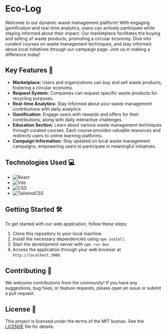 # Eco-Log

Welcome to our dynamic waste management platform! With engaging gamification and real-time analytics, users can actively participate while staying informed about their impact. Our marketplace facilitates the buying and selling of waste products, promoting a circular economy. Dive into curated courses on waste management techniques, and stay informed about local initiatives through our campaign page. Join us in making a difference today!

## Key Features 🚀

- **Marketplace:** Users and organizations can buy and sell waste products, fostering a circular economy.
- **Request System:** Companies can request specific waste products for recycling purposes.
- **Real-time Analytics:** Stay informed about your waste management contributions with daily analytics.
- **Gamification:** Engage users with rewards and offers for their contributions, along with daily interactive challenges.
- **Education Section:** Learn about various waste management techniques through curated courses. Each course provides valuable resources and redirects users to online learning platforms.
- **Campaign Information:** Stay updated on local waste management campaigns, empowering users to participate in meaningful initiatives.

## Technologies Used 💻

- <img src="https://img.shields.io/badge/-React-61DAFB?style=flat-square&logo=react&logoColor=white" alt="React">
- <img src="https://img.shields.io/badge/-Vite-646CFF?style=flat-square&logo=vite&logoColor=white" alt="Vite">
- <img src="https://img.shields.io/badge/-CSS-1572B6?style=flat-square&logo=css3&logoColor=white" alt="CSS">
- <img alt="TailwindCSS" src="https://img.shields.io/badge/-TailwindCSS-8A2BE2?style=flat-square&logo=tailwindcss&logoColor=white">

## Getting Started 🛠️

To get started with our web application, follow these steps:

1. Clone this repository to your local machine.
2. Install the necessary dependencies using `npm install`.
3. Start the development server with `npm run dev`.
4. Access the application through your web browser at `http://localhost:3000`.

## Contributing 🤝

We welcome contributions from the community! If you have any suggestions, bug fixes, or feature requests, please open an issue or submit a pull request.

## License 📝

This project is licensed under the terms of the MIT license. See the [LICENSE](LICENSE) file for details.


